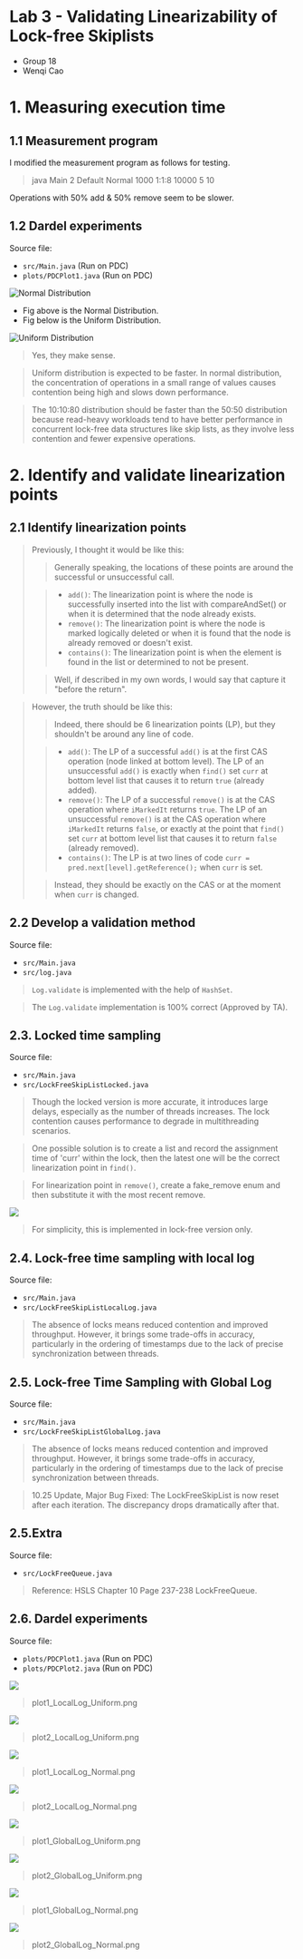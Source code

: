 # Lab 3 - Validating Linearizability of Lock-free Skiplists

- Group 18
- Wenqi Cao

# 1. Measuring execution time
## 1.1 Measurement program

I modified the measurement program as follows for testing.

> java Main 2 Default Normal 1000 1:1:8 10000 5 10

Operations with 50% add & 50% remove seem to be slower.

## 1.2 Dardel experiments

Source file:
- `src/Main.java` (Run on PDC)
- `plots/PDCPlot1.java` (Run on PDC)

![Normal Distribution](plots/plot1_normal.png)

- Fig above is the Normal Distribution.
- Fig below is the Uniform Distribution.

![Uniform Distribution](plots/plot1_uniform.png)

> Yes, they make sense.

> Uniform distribution is expected to be faster. 
> In normal distribution, the concentration of operations in a small range of values 
> causes contention being high and slows down performance.

> The 10:10:80 distribution should be faster than the 50:50 distribution 
> because read-heavy workloads tend to have better performance in concurrent lock-free data structures 
> like skip lists, as they involve less contention and fewer expensive operations.

# 2. Identify and validate linearization points

## 2.1 Identify linearization points

> Previously, I thought it would be like this:
> > Generally speaking, the locations of these points are around the successful or unsuccessful call.
>
> > - `add()`: The linearization point is where the node is successfully inserted into the list
> > with compareAndSet() or when it is determined that the node already exists.
> > - `remove()`: The linearization point is where the node is marked logically deleted or
> > when it is found that the node is already removed or doesn't exist.
> > - `contains()`: The linearization point is when the element is found in the list or determined to not be present.
>
> > Well, if described in my own words, I would say that capture it "before the return".

> However, the truth should be like this:
> > Indeed, there should be 6 linearization points (LP), but they shouldn't be around any line of code.
> 
> > - `add()`: The LP of a successful `add()` is at the first CAS operation (node linked at bottom level).
> > The LP of an unsuccessful `add()` is exactly when `find()` set `curr` at bottom level list that causes it to return `true` (already added).
> > - `remove()`: The LP of a successful `remove()` is at the CAS operation where `iMarkedIt` returns `true`.
> > The LP of an unsuccessful `remove()` is at the CAS operation where `iMarkedIt` returns `false`, 
> > or exactly at the point that `find()` set `curr` at bottom level list that causes it to return `false` (already removed).
> > - `contains()`: The LP is at two lines of code `curr = pred.next[level].getReference();` when `curr` is set.
> 
> > Instead, they should be exactly on the CAS or at the moment when `curr` is changed.

## 2.2 Develop a validation method

Source file:
- `src/Main.java`
- `src/log.java`

> `Log.validate` is implemented with the help of `HashSet`.

> The `Log.validate` implementation is 100% correct (Approved by TA).

## 2.3. Locked time sampling

Source file:
- `src/Main.java`
- `src/LockFreeSkipListLocked.java`

> Though the locked version is more accurate, it introduces large delays, 
> especially as the number of threads increases. 
> The lock contention causes performance to degrade in multithreading scenarios.

> One possible solution is to create a list and record the assignment time of 'curr' within the lock, 
> then the latest one will be the correct linearization point in `find()`.

> For linearization point in `remove()`, create a fake_remove enum and then substitute it with the most recent remove.

![](plots/plot3_LP_remove.png)

> For simplicity, this is implemented in lock-free version only.

## 2.4. Lock-free time sampling with local log

Source file:
- `src/Main.java`
- `src/LockFreeSkipListLocalLog.java`

> The absence of locks means reduced contention and improved throughput.
> However, it brings some trade-offs in accuracy, particularly in the ordering of timestamps
> due to the lack of precise synchronization between threads.

## 2.5. Lock-free Time Sampling with Global Log

Source file:
- `src/Main.java`
- `src/LockFreeSkipListGlobalLog.java`

> The absence of locks means reduced contention and improved throughput. 
> However, it brings some trade-offs in accuracy, particularly in the ordering of timestamps 
> due to the lack of precise synchronization between threads.

> 10.25 Update, Major Bug Fixed:
> The LockFreeSkipList is now reset after each iteration. The discrepancy drops dramatically after that.

## 2.5.Extra

Source file:
- `src/LockFreeQueue.java`

> Reference: HSLS Chapter 10 Page 237-238 LockFreeQueue.

## 2.6. Dardel experiments

Source file:
- `plots/PDCPlot1.java` (Run on PDC)
- `plots/PDCPlot2.java` (Run on PDC)

![](plots/plot1_LocalLog_Uniform.png)
> plot1_LocalLog_Uniform.png

![](plots/plot2_LocalLog_Uniform.png)
> plot2_LocalLog_Uniform.png

![](plots/plot1_LocalLog_Normal.png)
> plot1_LocalLog_Normal.png

![](plots/plot2_LocalLog_Normal.png)
> plot2_LocalLog_Normal.png

![](plots/plot1_GlobalLog_Uniform.png)
> plot1_GlobalLog_Uniform.png

![](plots/plot2_GlobalLog_Uniform.png)
> plot2_GlobalLog_Uniform.png

![](plots/plot1_GlobalLog_Normal.png)
> plot1_GlobalLog_Normal.png

![](plots/plot2_GlobalLog_Normal.png)
> plot2_GlobalLog_Normal.png
